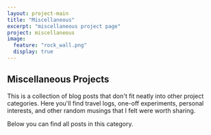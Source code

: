 ```yaml
---
layout: project-main
title: "Miscellaneous"
excerpt: "miscellaneous project page"
project: miscellaneous
image:
  feature: "rock_wall.png"
  display: true
---
```


## Miscellaneous Projects

This is a collection of blog posts that don't fit neatly into other project categories. Here you'll find travel logs, one-off experiments, personal interests, and other random musings that I felt were worth sharing.

Below you can find all posts in this category.